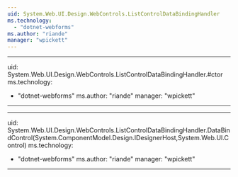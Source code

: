 ```yaml
---
uid: System.Web.UI.Design.WebControls.ListControlDataBindingHandler
ms.technology: 
  - "dotnet-webforms"
ms.author: "riande"
manager: "wpickett"
---
```


---
uid: System.Web.UI.Design.WebControls.ListControlDataBindingHandler.#ctor
ms.technology: 
  - "dotnet-webforms"
ms.author: "riande"
manager: "wpickett"
---

---
uid: System.Web.UI.Design.WebControls.ListControlDataBindingHandler.DataBindControl(System.ComponentModel.Design.IDesignerHost,System.Web.UI.Control)
ms.technology: 
  - "dotnet-webforms"
ms.author: "riande"
manager: "wpickett"
---
